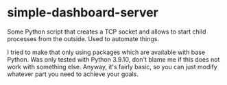 # simple-dashboard-server
Some Python script that creates a TCP socket and allows to start child processes from the outside. Used to automate things.

I tried to make that only using packages which are available with base Python.
Was only tested with Python 3.9.10, don't blame me if this does not work with something else.
Anyway, it's fairly basic, so you can just modify whatever part you need to achieve your goals.
